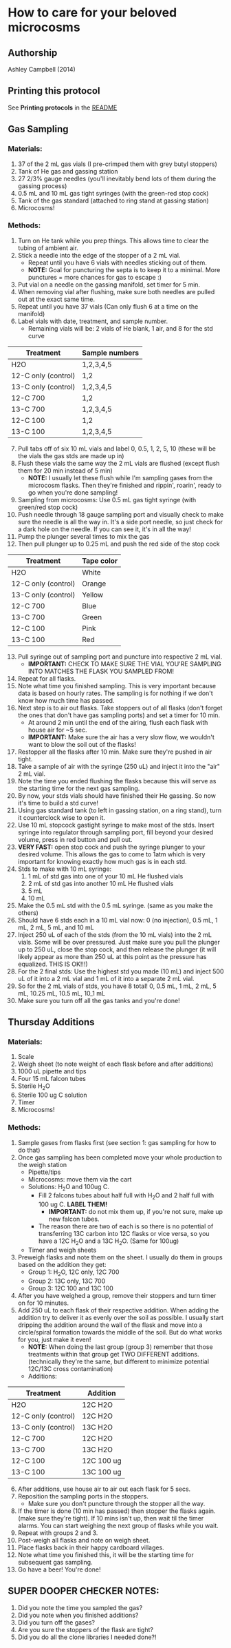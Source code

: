 # How to care for your beloved microcosms

## Authorship

Ashley Campbell (2014)


## Printing this protocol

See **Printing protocols** in the [README](../README.md#printing-protocols-conversion-of-protocols-to-pdf)

## Gas Sampling

### Materials:

1. 37 of the 2 mL gas vials (I pre-crimped them with grey butyl stoppers) 
2. Tank of He gas and gassing station
3. 27 2/3% gauge needles (you'll inevitably bend lots of them during the gassing process)
4. 0.5 mL and 10 mL gas tight syringes (with the green-red stop cock)
5. Tank of the gas standard (attached to ring stand at gassing station)
6. Microcosms!

### Methods:

1. Turn on He tank while you prep things. This allows time to clear the tubing of ambient air.
2. Stick a needle into the edge of the stopper of a 2 mL vial. 
	* Repeat until you have 6 vials with needles sticking out of them.
	* __NOTE:__ Goal for puncturing the septa is to keep it to a minimal. More punctures = more chances for gas to escape :)
3. Put vial on a needle on the gassing manifold, set timer for 5 min.
4. When removing vial after flushing, make sure both needles are pulled out at the exact same time. 
5. Repeat until you have 37 vials (Can only flush 6 at a time on the manifold)
6. Label vials with date, treatment, and sample number.
	* Remaining vials will be: 2 vials of He blank, 1 air, and 8 for the std curve

| Treatment           | Sample numbers |
|---------------------|----------------|
| H2O                 | 1,2,3,4,5      |
| 12-C only (control) | 1,2            |
| 13-C only (control) | 1,2,3,4,5      |
| 12-C 700            | 1,2            |
| 13-C 700            | 1,2,3,4,5      |
| 12-C 100            | 1,2            |
| 13-C 100            | 1,2,3,4,5      |


7. Pull tabs off of six 10 mL vials and label 0, 0.5, 1, 2, 5, 10 (these will be the vials the gas stds are made up in)
1. Flush these vials the same way the 2 mL vials are flushed (except flush them for 20 min instead of 5 min) 
	* __NOTE:__ I usually let these flush while I'm sampling gases from the microcosm flasks. Then they're finished and rippin', roarin', ready to go when you're done sampling!
1. Sampling from microcosms: Use 0.5 mL gas tight syringe (with green/red stop cock) 
1. Push needle through 18 gauge sampling port and visually check to make sure the needle is all the way in. It's a side port needle, so just check for a dark hole on the needle. If you can see it, it's in all the way! 
1. Pump the plunger several times to mix the gas
1. Then pull plunger up to 0.25 mL and push the red side of the stop cock 

| Treatment           | Tape color |
|---------------------|------------|
| H2O                 | White      |
| 12-C only (control) | Orange     |
| 13-C only (control) | Yellow     |
| 12-C 700            | Blue       |
| 13-C 700            | Green      |
| 12-C 100            | Pink       |
| 13-C 100            | Red        |


13. Pull syringe out of sampling port and puncture into respective 2 mL vial.
	* __IMPORTANT:__ CHECK TO MAKE SURE THE VIAL YOU'RE SAMPLING INTO MATCHES THE FLASK YOU SAMPLED FROM!
1. Repeat for all flasks.
1. Note what time you finished sampling. This is very important because data is based on hourly rates. The sampling is for nothing if we don't know how much time has passed.
1. Next step is to air out flasks. Take stoppers out of all flasks (don't forget the ones that don't have gas sampling ports) and set a timer for 10 min.
	* At around 2 min until the end of the airing, flush each flask with house air for ~5 sec. 
	* __IMPORTANT:__ Make sure the air has a very slow flow, we wouldn't want to blow the soil out of the flasks!
1. Restopper all the flasks after 10 min. Make sure they're pushed in air tight.
1. Take a sample of air with the syringe (250 uL) and inject it into the "air" 2 mL vial.
1. Note the time you ended flushing the flasks because this will serve as the starting time for the next gas sampling.
1. By now, your stds vials should have finished their He gassing. So now it's time to build a std curve!
1. Using gas standard tank (to left in gassing station, on a ring stand), turn it counterclock wise to open it. 
1. Use 10 mL stopcock gastight syringe to make most of the stds. Insert syringe into regulator through sampling port, fill beyond your desired volume, press in red button and pull out.
1. __VERY FAST:__ open stop cock and push the syringe plunger to your desired volume. This allows the gas to come to 1atm which is very important for knowing exactly how much gas is in each std.
1. Stds to make with 10 mL syringe: 
	1. 1 mL of std gas into one of your 10 mL He flushed vials
	2. 2 mL of std gas into another 10 mL He flushed vials
	3. 5 mL
	4. 10 mL 
1. Make the 0.5 mL std with the 0.5 mL syringe. (same as you make the others)
1. Should have 6 stds each in a 10 mL vial now: 0 (no injection), 0.5 mL, 1 mL, 2 mL, 5 mL, and 10 mL
1. Inject 250 uL of each of the stds (from the 10 mL vials) into the 2 mL vials. Some will be over pressured. Just make sure you pull the plunger up to 250 uL, close the stop cock, and then release the plunger (it will likely appear as more than 250 uL at this point as the pressure has equalized. THIS IS OK!!!)
1. For the 2 final stds: Use the highest std you made (10 mL) and inject 500 uL of it into a 2 mL vial and 1 mL of it into a separate 2 mL vial. 
1. So for the 2 mL vials of stds, you have 8 total! 0, 0.5 mL, 1 mL, 2 mL, 5 mL, 10.25 mL, 10.5 mL, 10\_1 mL
1. Make sure you turn off all the gas tanks and you're done!

## Thursday Additions

### Materials:

1. Scale
2. Weigh sheet (to note weight of each flask before and after additions)
3. 1000 uL pipette and tips
4. Four 15 mL falcon tubes
5. Sterile H<sub>2</sub>O
6. Sterile 100 ug C solution
7. Timer
8. Microcosms!

### Methods:

1. Sample gases from flasks first (see section 1: gas sampling for how to do that)
2. Once gas sampling has been completed move your whole production to the weigh station
	* Pipette/tips 
	* Microcosms: move them via the cart
	* Solutions: H<sub>2</sub>O and 100ug C. 
		* Fill 2 falcons tubes about half full with H<sub>2</sub>O and 2 half full with 100 ug C. __LABEL THEM!__ 
			* __IMPORTANT:__ do not mix them up, if you're not sure, make up new falcon tubes. 
		* The reason there are two of each is so there is no potential of transferring 13C carbon into 12C flasks or vice versa, so you have a 12C H<sub>2</sub>O and a 13C H<sub>2</sub>O. (Same for 100ug)
	* Timer and weigh sheets
3. Preweigh flasks and note them on the sheet. I usually do them in groups based on the addition they get: 
	* Group 1: H<sub>2</sub>O, 12C only, 12C 700
	* Group 2: 13C only, 13C 700
	* Group 3: 12C 100 and 13C 100
4. After you have weighed a group, remove their stoppers and turn timer on for 10 minutes.
5. Add 250 uL to each flask of their respective addition. When adding the addition try to deliver it as evenly over the soil as possible. I usually start dripping the addition around the wall of the flask and move into a circle/spiral formation towards the middle of the soil. But do what works for you, just make it even!
	* __NOTE:__ When doing the last group (group 3) remember that those treatments within that group get TWO DIFFERENT additions. (technically they're the same, but different to minimize potential 12C/13C cross contamination)
	* Additions:

| Treatment           | Addition   |
|---------------------|------------|
| H2O                 | 12C H2O    |
| 12-C only (control) | 12C H2O    |
| 13-C only (control) | 13C H2O    |
| 12-C 700            | 12C H2O    |
| 13-C 700            | 13C H2O    |
| 12-C 100            | 12C 100 ug |
| 13-C 100            | 13C 100 ug |


6. After additions, use house air to air out each flask for 5 secs.
1. Reposition the sampling ports in the stoppers. 
	* Make sure you don't puncture through the stopper all the way.
1. If the timer is done (10 min has passed) then stopper the flasks again. (make sure they're tight). If 10 mins isn't up, then wait til the timer alarms. You can start weighing the next group of flasks while you wait.
1. Repeat with groups 2 and 3. 
1. Post-weigh all flasks and note on weigh sheet.
1. Place flasks back in their happy cardboard villages. 
1. Note what time you finished this, it will be the starting time for subsequent gas sampling.
1. Go have a beer! You're done!


## SUPER DOOPER CHECKER NOTES:

1. Did you note the time you sampled the gas?
2. Did you note when you finished additions?
3. Did you turn off the gases? 
4. Are you sure the stoppers of the flask are tight?
5. Did you do all the clone libraries I needed done?!

